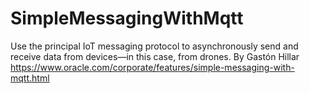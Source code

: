 # SimpleMessagingWithMqtt
 Use the principal IoT messaging protocol to asynchronously send and receive data from devices—in this case, from drones.  By Gastón Hillar  https://www.oracle.com/corporate/features/simple-messaging-with-mqtt.html
